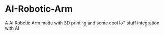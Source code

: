 # AI-Robotic-Arm
A AI Robotic Arm made with 3D printing and some cool IoT stuff integration with AI
